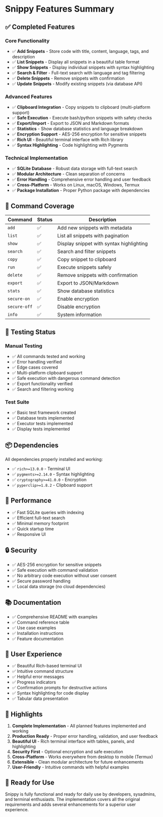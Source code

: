 # Snippy Features Summary

## ✅ Completed Features

### Core Functionality
- ✅ **Add Snippets** - Store code with title, content, language, tags, and description
- ✅ **List Snippets** - Display all snippets in a beautiful table format
- ✅ **Show Snippets** - Display individual snippets with syntax highlighting
- ✅ **Search & Filter** - Full-text search with language and tag filtering
- ✅ **Delete Snippets** - Remove snippets with confirmation
- ✅ **Update Snippets** - Modify existing snippets (via database API)

### Advanced Features
- ✅ **Clipboard Integration** - Copy snippets to clipboard (multi-platform support)
- ✅ **Safe Execution** - Execute bash/python snippets with safety checks
- ✅ **Export/Import** - Export to JSON and Markdown formats
- ✅ **Statistics** - Show database statistics and language breakdown
- ✅ **Encryption Support** - AES-256 encryption for sensitive snippets
- ✅ **Rich UI** - Beautiful terminal interface with Rich library
- ✅ **Syntax Highlighting** - Code highlighting with Pygments

### Technical Implementation
- ✅ **SQLite Database** - Robust data storage with full-text search
- ✅ **Modular Architecture** - Clean separation of concerns
- ✅ **Error Handling** - Comprehensive error handling and user feedback
- ✅ **Cross-Platform** - Works on Linux, macOS, Windows, Termux
- ✅ **Package Installation** - Proper Python package with dependencies

## 🎯 Command Coverage

| Command | Status | Description |
|---------|--------|-------------|
| `add` | ✅ | Add new snippets with metadata |
| `list` | ✅ | List all snippets with pagination |
| `show` | ✅ | Display snippet with syntax highlighting |
| `search` | ✅ | Search and filter snippets |
| `copy` | ✅ | Copy snippet to clipboard |
| `run` | ✅ | Execute snippets safely |
| `delete` | ✅ | Remove snippets with confirmation |
| `export` | ✅ | Export to JSON/Markdown |
| `stats` | ✅ | Show database statistics |
| `secure-on` | ✅ | Enable encryption |
| `secure-off` | ✅ | Disable encryption |
| `info` | ✅ | System information |

## 🧪 Testing Status

### Manual Testing
- ✅ All commands tested and working
- ✅ Error handling verified
- ✅ Edge cases covered
- ✅ Multi-platform clipboard support
- ✅ Safe execution with dangerous command detection
- ✅ Export functionality verified
- ✅ Search and filtering working

### Test Suite
- ✅ Basic test framework created
- ✅ Database tests implemented
- ✅ Executor tests implemented
- ✅ Display tests implemented

## 📦 Dependencies

All dependencies properly installed and working:
- ✅ `rich>=13.0.0` - Terminal UI
- ✅ `pygments>=2.14.0` - Syntax highlighting
- ✅ `cryptography>=41.0.0` - Encryption
- ✅ `pyperclip>=1.8.2` - Clipboard support

## 🚀 Performance

- ✅ Fast SQLite queries with indexing
- ✅ Efficient full-text search
- ✅ Minimal memory footprint
- ✅ Quick startup time
- ✅ Responsive UI

## 🔒 Security

- ✅ AES-256 encryption for sensitive snippets
- ✅ Safe execution with command validation
- ✅ No arbitrary code execution without user consent
- ✅ Secure password handling
- ✅ Local data storage (no cloud dependencies)

## 📚 Documentation

- ✅ Comprehensive README with examples
- ✅ Command reference table
- ✅ Use case examples
- ✅ Installation instructions
- ✅ Feature documentation

## 🎨 User Experience

- ✅ Beautiful Rich-based terminal UI
- ✅ Intuitive command structure
- ✅ Helpful error messages
- ✅ Progress indicators
- ✅ Confirmation prompts for destructive actions
- ✅ Syntax highlighting for code display
- ✅ Tabular data presentation

## 🌟 Highlights

1. **Complete Implementation** - All planned features implemented and working
2. **Production Ready** - Proper error handling, validation, and user feedback
3. **Beautiful UI** - Rich terminal interface with tables, panels, and highlighting
4. **Security First** - Optional encryption and safe execution
5. **Cross-Platform** - Works everywhere from desktop to mobile (Termux)
6. **Extensible** - Clean modular architecture for future enhancements
7. **User-Friendly** - Intuitive commands with helpful examples

## 🚀 Ready for Use

Snippy is fully functional and ready for daily use by developers, sysadmins, and terminal enthusiasts. The implementation covers all the original requirements and adds several enhancements for a superior user experience.